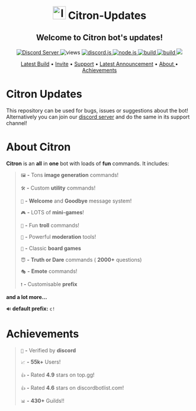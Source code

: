 <h1 align = 'center'><img src = "https://i.imgur.com/731yxj1.png" alt = "logo" height='35'> Citron-Updates </h1>

<h2 align = 'center'> Welcome to Citron bot's updates! </h2>
  

<p align = "center"> 
 <a href="https://discord.gg/CAJWYQB">
    <img src="https://discordapp.com/api/guilds/737222740305641472/widget.png?style=shield" alt="Discord Server">
  </a>
  <img src = 'http://hits.dwyl.com/LemonizDev/Citron-Updates.svg' alt = 'views'>
  <a href="https://github.com/discordjs/discord.js/">
     <img src="https://img.shields.io/badge/discord-js-blue.svg" alt="discord.js">
  </a>
  <a href="https://github.com/discordjs/discord.js/">
     <img src="https://img.shields.io/badge/nodejs-v16.13.0-blue.svg" alt="node.js">
  </a>
  <a href="https://github.com/lemonizdev">
     <img src="https://img.shields.io/badge/Developer-LemonizDev-blue.svg" alt="build">
  </a>
  <a href="https://github.com/LemonizDev/Citron-Updates/blob/main/releases/1.8.8.md">
     <img src="https://img.shields.io/badge/npm package-v1.8.8-blue.svg" alt="build">
  </a>
  <a href="https://top.gg/bot/907821047070478347">
  <img src="https://top.gg/api/widget/upvotes/907821047070478347.svg?noavatar=true">
</a>
</p>
 
<p align="center">
  <a href="https://github.com/LemonizDev/Citron-Updates/blob/main/releases/v1.9.5.md">Latest Build</a>
  •
  <a href="https://top.gg/bot/907821047070478347/invite">Invite</a>
  •
  <a href="https://discord.gg/CAJWYQB">Support</a>
  •
  <a href="https://github.com/LemonizDev/Citron-Updates/blob/main/updates/verification%20notice.md">Latest Announcement</a>
  •
  <a href = "#about-citron"> About </a>
  •
  <a href="#achievements"> Achievements</a>
</p>

# Citron Updates

This repository can be used for bugs, issues or suggestions about the bot! Alternatively you can join our [discord server](https://discord.gg/CAJWYQB) and do the same in its support channel!

# About Citron

**Citron**  is an **all**  in  **one** bot with loads of  **fun** commands. It includes:

> `🖼️` **-**   Tons  **image generation** commands!
> 
> `🛠️` **-**   Custom  **utility** commands!
> 
> `👋` **-**   **Welcome** and **Goodbye** message system!
> 
> `🎮` **-**  LOTS of **mini-games**!
> 
> `🤡` **-**  Fun  **troll** commands!
> 
> `🔨` **-**  Powerful **moderation** tools!
> 
> `🎰` **-**  Classic **board games** 
> 
> `😇` **-**  **Truth or Dare** commands ( **2000+** questions)
> 
> `🎭` **-**  **Emote** commands!
> 
> `❗` **-**  Customisable **prefix**

**and a lot more…**

`🔊` **default prefix:** `c!`


# Achievements

> `🌟` **-** Verified by **discord**
> 
> `📈` **-** **55k+** Users!
> 
> `👍` **-** Rated **4.9** stars on top.gg!
>
> `👍` **-** Rated **4.6** stars on discordbotlist.com!
> 
> `📊` **-** **430+** Guilds!!

